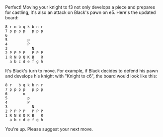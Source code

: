 Perfect! Moving your knight to f3 not only develops a piece and prepares for castling, it's also an attack on Black's pawn on e5. Here's the updated board:

```
8 r n b q k b n r
7 p p p p   p p p
6
5         p
4         P
3           N
2 P P P P   P P P
1 R N B Q K B   R
  a b c d e f g h
```

It's Black's turn to move. For example, if Black decides to defend his pawn and develops his knight with "Knight to c6", the board would look like this:

```
8 r   b q k b n r
7 p p p p   p p p
6       n
5         p
4         P
3           N
2 P P P P   P P P
1 R N B Q K B   R
  a b c d e f g h
```

You're up. Please suggest your next move.